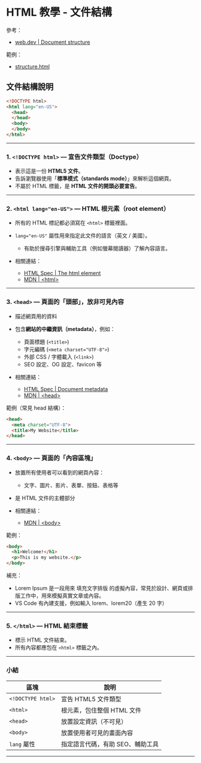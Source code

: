 # HTML 教學 - 文件結構
參考：
* [web.dev | Document structure](https://web.dev/learn/html/document-structure)

範例：
* [structure.html](../example/structure.html)

## 文件結構說明

```html
<!DOCTYPE html>
<html lang="en-US">
  <head>
  </head>
  <body>
  </body>
</html>
```

---

### 1. `<!DOCTYPE html>` — 宣告文件類型（Doctype）

* 表示這是一份 **HTML5 文件**。
* 告訴瀏覽器使用「**標準模式（standards mode）**」來解析這個網頁。
* 不屬於 HTML 標籤，是 **HTML 文件的開頭必要宣告**。

---

### 2. `<html lang="en-US">` — HTML 根元素（root element）

* 所有的 HTML 標記都必須寫在 `<html>` 標籤裡面。
* `lang="en-US"` 屬性用來指定此文件的語言（英文 / 美國）。

  * 有助於搜尋引擎與輔助工具（例如螢幕閱讀器）了解內容語言。

* 相關連結：
  * [HTML Spec | The html element](https://html.spec.whatwg.org/multipage/semantics.html#the-html-element)
  * [MDN | \<html>](https://developer.mozilla.org/en-US/docs/Web/HTML/Reference/Elements/html)

---

### 3. `<head>` — 頁面的「頭部」，放非可見內容

* 描述網頁用的資料
* 包含**網站的中繼資訊（metadata）**，例如：

  * 頁面標題 (`<title>`)
  * 字元編碼 (`<meta charset="UTF-8">`)
  * 外部 CSS / 字體載入 (`<link>`)
  * SEO 設定、OG 設定、favicon 等

* 相關連結：
  * [HTML Spec | Document metadata](https://html.spec.whatwg.org/multipage/semantics.html#document-metadata)
  * [MDN | \<head>](https://developer.mozilla.org/en-US/docs/Web/HTML/Reference/Elements/head)

範例（常見 head 結構）：

```html
<head>
  <meta charset="UTF-8">
  <title>My Website</title>
</head>
```

---

### 4. `<body>` — 頁面的「內容區塊」

* 放置所有使用者可以看到的網頁內容：

  * 文字、圖片、影片、表單、按鈕、表格等
* 是 HTML 文件的主體部分

* 相關連結：
  * [MDN | \<body>](https://developer.mozilla.org/en-US/docs/Web/HTML/Reference/Elements/body)

範例：

```html
<body>
  <h1>Welcome!</h1>
  <p>This is my website.</p>
</body>
```
補充：
* Lorem Ipsum 是一段用來 填充文字排版 的虛擬內容，常見於設計、網頁或排版工作中，用來模擬真實文章或內容。
* VS Code 有內建支援，例如輸入 lorem、lorem20（產生 20 字）

---

### 5. `</html>` — HTML 結束標籤

* 標示 HTML 文件結束。
* 所有內容都應包在 `<html>` 標籤之內。

---

### 小結

| 區塊                | 說明                 |
| ----------------- | ------------------ |
| `<!DOCTYPE html>` | 宣告 HTML5 文件類型      |
| `<html>`          | 根元素，包住整個 HTML 文件   |
| `<head>`          | 放置設定資訊（不可見）        |
| `<body>`          | 放置使用者可見的畫面內容       |
| `lang` 屬性         | 指定語言代碼，有助 SEO、輔助工具 |

---

